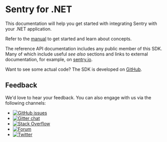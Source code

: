 # Sentry for .NET

This documentation will help you get started with integrating Sentry with your .NET application.

Refer to the [manual](/manual/getting-started.md) to get started and learn about concepts.

The reference API documentation includes any public member of this SDK. Many of which include useful *see also* sections and links to external documentation, for example, on [sentry.io](https://sentry.io).

Want to see some actual code? The SDK is developed on [GitHub](https://github.com/getsentry/sentry-dotnet/).

## Feedback

We'd love to hear your feedback. You can also engage with us via the following channels:

* [![GitHub issues](https://img.shields.io/github/issues/getsentry/sentry-dotnet.svg)](https://github.com/getsentry/sentry-dotnet/issues)
* [![Gitter chat](https://img.shields.io/gitter/room/getsentry/dotnet.svg)](https://gitter.im/getsentry/dotnet)
* [![Stack Overflow](https://img.shields.io/badge/stack%20overflow-sentry-green.svg)](http://stackoverflow.com/questions/tagged/sentry)
* [![Forum](https://img.shields.io/badge/forum-sentry-green.svg)](https://forum.sentry.io/c/sdks)
* [![Twitter](https://img.shields.io/twitter/follow/getsentry.svg?style=social&label=Follow)](https://twitter.com/getsentry)

